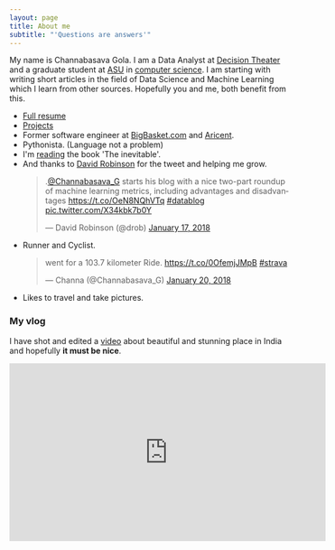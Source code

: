 ```yaml
---
layout: page
title: About me
subtitle: "'Questions are answers'"
---
```


<!-- <div class="LI-profile-badge"  data-version="v1" data-size="medium" data-locale="en_US" data-type="vertical" data-theme="dark" data-vanity="channabasava-gola"><a class="LI-simple-link" href='https://www.linkedin.com/in/channabasava-gola?trk=profile-badge'>Channabasava Gola</a></div> -->

<!-- <div class="LI-profile-badge"  data-version="v1" data-size="large" data-locale="en_US" data-type="horizontal" data-theme="light" data-vanity="channabasava-gola"><a class="LI-simple-link" href='https://www.linkedin.com/in/channabasava-gola?trk=profile-badge'>Channabasava Gola</a></div> -->

My name is Channabasava Gola. I am a Data Analyst at [Decision Theater](https://dt.asu.edu/) and a graduate student at [ASU](https://www.asu.edu/) in [computer science](https://cidse.engineering.asu.edu/). I am starting with writing short articles in the field of Data Science and Machine Learning which I learn from other sources. Hopefully you and me, both benefit from this.

- [Full resume](./../files/resume_cgola.pdf)
- [Projects](./../projects)
- Former software engineer at [BigBasket.com](https://www.bigbasket.com/) and [Aricent](https://www.aricent.com/).
- Pythonista. (Language not a problem)
- I'm [reading](https://www.goodreads.com/user/show/59536279-channabasava-gola) the book 'The inevitable'.
- And thanks to [David Robinson](https://twitter.com/drob) for the tweet and helping me grow.
	<blockquote class="twitter-tweet" data-lang="en"><p lang="en" dir="ltr">.<a href="https://twitter.com/Channabasava_G?ref_src=twsrc%5Etfw">@Channabasava_G</a> starts his blog with a nice two-part roundup of machine learning metrics, including advantages and disadvantages <a href="https://t.co/OeN8NQhVTq">https://t.co/OeN8NQhVTq</a> <a href="https://twitter.com/hashtag/datablog?src=hash&amp;ref_src=twsrc%5Etfw">#datablog</a> <a href="https://t.co/X34kbk7b0Y">pic.twitter.com/X34kbk7b0Y</a></p>&mdash; David Robinson (@drob) <a href="https://twitter.com/drob/status/953678615404843009?ref_src=twsrc%5Etfw">January 17, 2018</a></blockquote>
<script async src="https://platform.twitter.com/widgets.js" charset="utf-8"></script>

- Runner and Cyclist.

   <blockquote class="twitter-tweet" data-lang="en"><p lang="en" dir="ltr">went for a 103.7 kilometer Ride. <a href="https://t.co/0OfemjJMpB">https://t.co/0OfemjJMpB</a> <a href="https://twitter.com/hashtag/strava?src=hash&amp;ref_src=twsrc%5Etfw">#strava</a></p>&mdash; Channa (@Channabasava_G) <a href="https://twitter.com/Channabasava_G/status/954799470729809920?ref_src=twsrc%5Etfw">January 20, 2018</a></blockquote>
<script async src="https://platform.twitter.com/widgets.js" charset="utf-8"></script>



- Likes to travel and take pictures.

### My vlog

I have shot and edited a [video](https://www.youtube.com/watch?v=bFj3R9JbolY) about beautiful and stunning place in India and hopefully **it must be nice**.
<iframe width="560" height="315" src="https://www.youtube.com/embed/bFj3R9JbolY" frameborder="0" allow="autoplay; encrypted-media" allowfullscreen></iframe>
